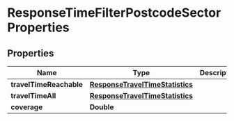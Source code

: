 
# ResponseTimeFilterPostcodeSectorProperties

## Properties
Name | Type | Description | Notes
------------ | ------------- | ------------- | -------------
**travelTimeReachable** | [**ResponseTravelTimeStatistics**](ResponseTravelTimeStatistics.md) |  |  [optional]
**travelTimeAll** | [**ResponseTravelTimeStatistics**](ResponseTravelTimeStatistics.md) |  |  [optional]
**coverage** | **Double** |  |  [optional]



